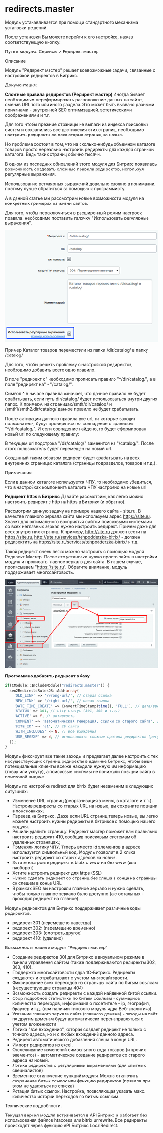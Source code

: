 # redirects.master

Модуль устанавливается при помощи стандартного механизма установки решений.

После установки Вы можете перейти к его настройке, нажав соответствующую кнопку.

Путь к модулю:
Сервисы > Редирект мастер

Описание

Модуль "Редирект мастер" решает всевозможные задачи, связанные с настройкой редиректов в Битрикс.


Документация:

**Сложные правила редиректов (Редирект мастер)**
Иногда бывает необходимым переформировать расположение данных на сайте, сменив URL того или иного раздела. Это может быть вызвано разными причинами - внутренней SEO оптимизацией, эстетическими соображениями и т.п.

Для того чтобы прежние страницы не выпали из индекса поисковых систем и сохранились все достижения этих страниц, необходимо настроить редиректы со всех старых страниц на новые.

Но проблема состоит в том, что на сколько-нибудь объемном каталоге товаров просто нереально настроить редиректы для каждой страницы каталога. Ведь таких страниц обычно тысячи.

В одном из последних обновлений этого модуля для Битрикс появилась возможность создавать сложные правила редиректов, используя регулярные выражения.

Использование регулярных выражений довольно сложно в понимании, поэтому лучше обратиться за помощью к программисту.

А в данной статье мы рассмотрим новые возможности модуля на конкретных примерах из жизни сайтов.

Для того, чтобы переключиться в расширенный режим настроек правила, необходимо поставить галочку "Использовать регулярные выражения".

![](img_md/08fa2a28d6f221c459c6cf0ac6ce8285.png)

Пример
Каталог товаров переместили из папки /dir/catalog/ в папку /catalog/

Для того, чтобы решить проблему с настройкой редиректов, необходимо добавить всего одно правило.

В поле "редирект с" необходимо прописать правило "^/dir/catalog/", а в поле "редирект на" - "/catalog/".

Символ ^ в начале правила означает, что данное правило не будет срабатывать, если путь dir/catalog/ будет использоваться внутри других папок. К примеру, на страницах/smth/dir/catalog/ и /smth1/smth2/dir/catalog/ данное правило не будет срабатывать.

После активации данного правила все url, на которые заходит пользователь, будут проверяться на совпадение с правилом "^/dir/catalog/". И если совпадение найдено, то будет сформирован новый url по следующему правилу:

В текущем url подстрока "/dir/catalog/" заменится на "/catalog/". После этого пользователь будет перемещен на новый url.

Созданный таким образом редирект будет срабатывать на всех внутренних страницах каталога (страницы подразделов, товаров и т.д.).

Примечание

Если в данном каталоге используется ЧПУ, то необходимо убедиться, что в настройках компонента каталога ЧПУ настроено на новые url.

**Редирект https в Битрикс**
Давайте рассмотрим, как легко можно настроить редирект с http на https в Битрикс (и обратно).

Рассмотрим данную задачу на примере нашего сайта - site.ru.
В качестве главного зеркала сайта мы используем адрес https://site.ru.
Значит для оптимального восприятия сайтом поисковыми системами со всех неглавных зеркал нужно настроить редирект. Причем даже для всех внутренних страниц.
К примеру, http://site.ru должен вести на https://site.ru, http://site.ru/services/tehpodderzka-bitrix/ - должен редиректить на https://site.ru/services/tehpodderzka-bitrix/ и т.д.

Такой редирект очень легко можно настроить с помощью модуля Редирект Мастер.
После его установки нужно просто зайти в настройки модуля и прописать главное зеркало для сайта. В нашем случае, прописываем "https://site.ru".
Обратите внимание, модуль поддерживает многосайтовость.

![](img_md/369f4a60b07de8b355fd88837884a76a.png)

**Программно добавить редирект в базу**

```php
if(CModule::IncludeModule("redirects.master")) {
  seo2RedirectsRulesDB::Add(array(
    'OLD_LINK' => '/wrong-url/', // старая ссылка
    'NEW_LINK' => '/right-url/', // новая ссылка
    'DATE_TIME_CREATE' => ConvertTimeStamp(time(), 'FULL'), // дата/время создания правила
    'STATUS' => 301, // http статус (301, 302 и т.д.)
    'ACTIVE' => Y, // активность
    'COMMENT' => 'автоматическая генерация, ссылки со старого сайта', // комментарий
    'SITE_ID' => 's1', // ID сайта
    'WITH_INCLUDES' => N, // все вхождения
    'USE_REGEXP' => N, // использовать сложные правила редиректов (регулярные выражения)
  ));
}
```




Модуль фиксирует все такие заходы и предлагает далее настроить с тех несуществующих страниц редиректы в админке Битрикс, чтобы ваши потенциальные клиенты все же находили нужную им информацию (товар или услугу), а поисковые системы не понижали позиции сайта в поисковой выдаче.


Модуль по настройке redirect для bitrix будет незаменим в следующих ситуациях:
- Изменение URL страниц (реорганизация в меню, в каталоге и т.п.).
Настроив редиректы со старых URL на новые, вы сохраните позиции в поисковиках;
- Переезд на Битрикс.
Даже если URL страниц теперь новые, вы легко можете настроить нужны редиректы в битриксе с помощью нашего модуля.
- Решили удалить страницу.
Редирект мастер поможет вам правильно настроить редирект 410, сообщив поисковым системам об удаленных страницах.;
- Поменяли логику ЧПУ.
Теперь вместо id элементов в адресе используется символьный код. Модуль позволит в 2 клика настроить редирект со старых адресов на новые.
- Хотите настроить редирект в bitrix с www на без www (или наоборот)
- Хотите настроить редирект для https (SSL)
- Нужно сделать редирект со страниц без слеша в конце на страницы со слешем в конце URL
- В рамках SEO вы настроили главное зеркало и нужно сделать, чтобы только главное зеркало было доступно (а с остальных - проходил редирект на главное).


Модуль редиректов для Битрикс поддерживает различные коды редиректов:
- редирект 301 (перемещено навсегда)
- редирект 302: (перемещено временно)
- редирект 303: (смотреть другое)
- редирект 410: (удалено)

Возможности нашего модуля “Редирект мастер”
- Создание редиректов 301 для Битрикс в визуальном режиме в панели управления сайтом (также поддерживаются редиректы 302, 303, 410).
- Поддержка многосайтовости ядра 1С-Битрикс. Редиректы создаются и отрабатывают с учетом многосайтовости.
- Фиксирование всех переходов на страницы сайта по битым ссылкам (несуществующие страницы 404)
- Возможность создать редиректы с каждой найденной битой ссылки.
- Сбор подробной статистики по битым ссылкам - суммарное количество переходов, информация о посетителе - ip, география, браузер и т.д. (при наличии типового модуля ядра Веб-аналитика)
- Указание главного зеркала сайта (главного домена) - заходы на сайт по другим доменам будут автоматически перенаправляться с учетом вложенности
- Логика "все вхождения", которая создает редирект не только с точного адреса, но и с любых вхождений данного адреса.
- Редирект автоматического добавления слеша в конце URL.
- Импорт редиректов из excel.
- Отслеживание изменений символьного кода товаров (и прочих элементов) - автоматическое создание редиректов со старого адреса на новый.
- Логика редиректов с регулярными выражениями (для опытных специалистов)
- Временное отключение функций модуля. Можно отключить сохранение битых ссылок или функцию редиректов (правила при этом не удаляться из списка)
- Ротация битых ссылок. Настройка, позволяющая указать макс. количество истории переходов по битым ссылкам.


Технические подробности.

Текущая версия модуля встраивается в API Битрикс и работает без использования файлов htaccess или bitrix urlrewrite. Все редиректы происходят через функцию API Битрикс LocalRedirect.